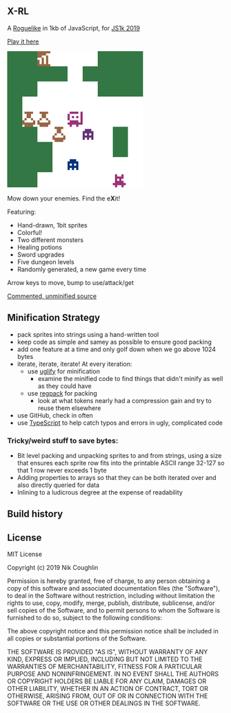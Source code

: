 ## X-RL

A [Roguelike](https://en.wikipedia.org/wiki/Roguelike) in 1kb of JavaScript,
for [JS1k 2019](https://js1k.com/2019-x)

[Play it here](https://js1k.com/NNNN)

![X-RL](public/current.png)

Mow down your enemies. Find the e**X**it!

Featuring:

- Hand-drawn, 1bit sprites
- Colorful!
- Two different monsters
- Healing potions
- Sword upgrades
- Five dungeon levels
- Randomly generated, a new game every time

Arrow keys to move, bump to use/attack/get

[Commented, unminified source](src/index.ts)

## Minification Strategy

- pack sprites into strings using a hand-written tool
- keep code as simple and samey as possible to ensure good packing
- add one feature at a time and only golf down when we go above 1024 bytes
- iterate, iterate, iterate! At every iteration:
  - use [uglify](https://skalman.github.io/UglifyJS-online/) for minification
    - examine the minified code to find things that didn't minify as well as they
      could have
  - use [regpack](http://siorki.github.io/regPack.html) for packing
    - look at what tokens nearly had a compression gain and try to reuse them
      elsewhere
- use GitHub, check in often
- use [TypeScript](http://typescriptlang.org/) to help catch typos and errors in ugly, complicated code

### Tricky/weird stuff to save bytes:

- Bit level packing and unpacking sprites to and from strings, using a size
  that ensures each sprite row fits into the printable ASCII range 32-127
  so that 1 row never exceeds 1 byte
- Adding properties to arrays so that they can be both iterated over and also
  directly queried for data
- Inlining to a ludicrous degree at the expense of readability

## Build history

## License

MIT License

Copyright (c) 2019 Nik Coughlin

Permission is hereby granted, free of charge, to any person obtaining a copy
of this software and associated documentation files (the "Software"), to deal
in the Software without restriction, including without limitation the rights
to use, copy, modify, merge, publish, distribute, sublicense, and/or sell
copies of the Software, and to permit persons to whom the Software is
furnished to do so, subject to the following conditions:

The above copyright notice and this permission notice shall be included in all
copies or substantial portions of the Software.

THE SOFTWARE IS PROVIDED "AS IS", WITHOUT WARRANTY OF ANY KIND, EXPRESS OR
IMPLIED, INCLUDING BUT NOT LIMITED TO THE WARRANTIES OF MERCHANTABILITY,
FITNESS FOR A PARTICULAR PURPOSE AND NONINFRINGEMENT. IN NO EVENT SHALL THE
AUTHORS OR COPYRIGHT HOLDERS BE LIABLE FOR ANY CLAIM, DAMAGES OR OTHER
LIABILITY, WHETHER IN AN ACTION OF CONTRACT, TORT OR OTHERWISE, ARISING FROM,
OUT OF OR IN CONNECTION WITH THE SOFTWARE OR THE USE OR OTHER DEALINGS IN THE
SOFTWARE.